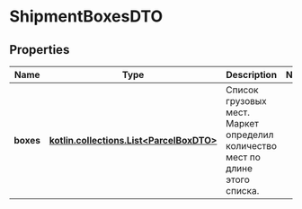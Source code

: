 
# ShipmentBoxesDTO

## Properties
| Name | Type | Description | Notes |
| ------------ | ------------- | ------------- | ------------- |
| **boxes** | [**kotlin.collections.List&lt;ParcelBoxDTO&gt;**](ParcelBoxDTO.md) | Список грузовых мест. Маркет определил количество мест по длине этого списка.  |  |



